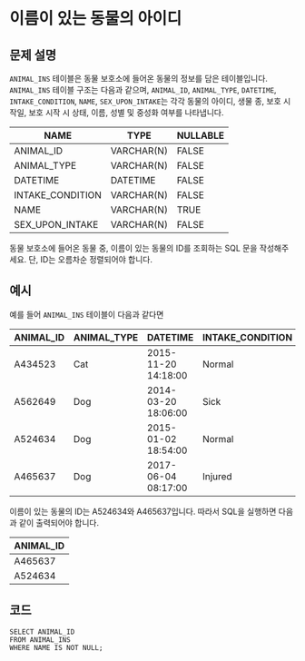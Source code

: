 # 이름이 있는 동물의 아이디

## 문제 설명
`ANIMAL_INS` 테이블은 동물 보호소에 들어온 동물의 정보를 담은 테이블입니다. `ANIMAL_INS` 테이블 구조는 다음과 같으며, `ANIMAL_ID`, `ANIMAL_TYPE`, `DATETIME`, `INTAKE_CONDITION`, `NAME`, `SEX_UPON_INTAKE`는 각각 동물의 아이디, 생물 종, 보호 시작일, 보호 시작 시 상태, 이름, 성별 및 중성화 여부를 나타냅니다.

|NAME|	TYPE|	NULLABLE|
|-|-|-|
|ANIMAL_ID|	VARCHAR(N)|	FALSE|
|ANIMAL_TYPE|	VARCHAR(N)	|FALSE|
|DATETIME|	DATETIME|	FALSE|
|INTAKE_CONDITION|	VARCHAR(N)|	FALSE|
|NAME	|VARCHAR(N)|	TRUE|
|SEX_UPON_INTAKE|	VARCHAR(N)|	FALSE|

동물 보호소에 들어온 동물 중, 이름이 있는 동물의 ID를 조회하는 SQL 문을 작성해주세요. 단, ID는 오름차순 정렬되어야 합니다.

## 예시
예를 들어 `ANIMAL_INS` 테이블이 다음과 같다면

|ANIMAL_ID	|ANIMAL_TYPE|	DATETIME|	INTAKE_CONDITION|	NAME|	SEX_UPON_INTAKE|
|-|-|-|-|-|-|
|A434523|	Cat|	2015-11-20 14:18:00|	Normal|	NULL|	Spayed Female|
|A562649|	Dog	|2014-03-20 18:06:00|	Sick|	NULL	|Spayed Female|
|A524634|	Dog|	2015-01-02 18:54:00|	Normal|	*Belle|	Intact Female|
|A465637|	Dog	|2017-06-04 08:17:00	|Injured	|*Commander|	Neutered Male|

이름이 있는 동물의 ID는 A524634와 A465637입니다. 따라서 SQL을 실행하면 다음과 같이 출력되어야 합니다.

| ANIMAL_ID |
|-----------|
| A465637   |
| A524634   |

## 코드
```mysql
SELECT ANIMAL_ID
FROM ANIMAL_INS
WHERE NAME IS NOT NULL;
```
